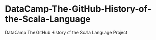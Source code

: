 # DataCamp-The-GitHub-History-of-the-Scala-Language
DataCamp The GitHub History of the Scala Language Project
